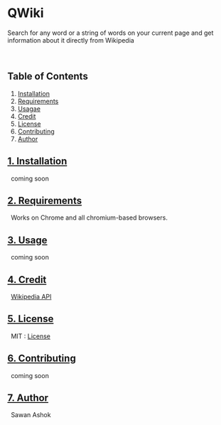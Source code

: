 # QWiki 

Search for any word or a string of words on your current page and get information about it directly from Wikipedia
  
  &nbsp;
## Table of Contents

1. <a href="#id1" id="install">Installation</a>
2. <a href="#id2" id ="require">Requirements</a>
3. <a href="#id3" id="use">Usagae</a>
4. <a href="#id4" id="credit">Credit</a>
5. <a href="#id5" id="license">License</a>
6. <a href="#id6" id="contrib">Contributing</a>
7. <a href="#id7" id="author">Author</a>
&nbsp;
&nbsp;

## <a href="#install" id="id1">1. Installation</a>

&nbsp;
coming soon

## <a href="#require" id="id2">2. Requirements</a>

&nbsp;
Works on Chrome and all chromium-based browsers.

## <a href="#use" id="id3">3. Usage</a>

&nbsp;
coming soon

## <a href="#credit" id="id4">4. Credit</a>

&nbsp;
[Wikipedia API](https://www.mediawiki.org/wiki/MediaWiki)

## <a href="#license" id="id5">5. License</a>

&nbsp;
MIT : [License](https://github.com/checkmate-bitch/QWiki/blob/master/LICENSE.md)

## <a href="#contrib" id="id6">6. Contributing</a>

&nbsp;
coming soon

## <a href="#author" id="id7">7. Author</a>

&nbsp;
Sawan Ashok 
